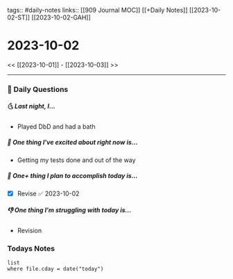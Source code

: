 tags:: #daily-notes 
links:: [[909 Journal MOC]] [[+Daily Notes]] [[2023-10-02-ST]] [[2023-10-02-GAH]]
# 2023-10-02

<< [[2023-10-01]] - [[2023-10-03]] >>

---
### 📅 Daily Questions
##### 🌜 Last night, I...
- Played DbD and had a bath

##### 🙌 One thing I've excited about right now is...
- Getting my tests done and out of the way

##### 🚀 One+ thing I plan to accomplish today is...
- [x] Revise ✅ 2023-10-02

##### 👎 One thing I'm struggling with today is...
- Revision

### Todays Notes
```dataview
list 
where file.cday = date("today")
```